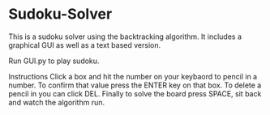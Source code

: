 # Sudoku-Solver
This is a sudoku solver using the backtracking algorithm. It includes a graphical GUI as well as a text based version.

Run GUI.py to play sudoku.

Instructions
Click a box and hit the number on your keybaord to pencil in a number. To confirm that value press the ENTER key on that box. To delete a pencil in you can click DEL. Finally to solve the board press SPACE, sit back and watch the algorithm run.
